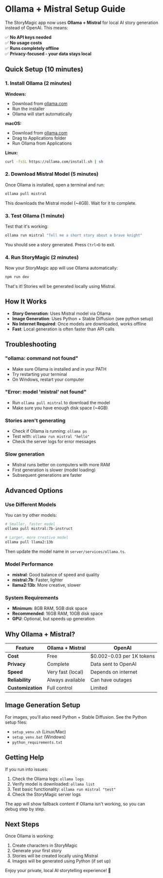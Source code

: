 # Ollama + Mistral Setup Guide

The StoryMagic app now uses **Ollama + Mistral** for local AI story generation instead of OpenAI. This means:

✅ **No API keys needed**  
✅ **No usage costs**  
✅ **Runs completely offline**  
✅ **Privacy-focused - your data stays local**  

## Quick Setup (10 minutes)

### 1. Install Ollama (2 minutes)

**Windows:**
- Download from [ollama.com](https://ollama.com)
- Run the installer
- Ollama will start automatically

**macOS:**
- Download from [ollama.com](https://ollama.com)
- Drag to Applications folder
- Run Ollama from Applications

**Linux:**
```bash
curl -fsSL https://ollama.com/install.sh | sh
```

### 2. Download Mistral Model (5 minutes)
Once Ollama is installed, open a terminal and run:

```bash
ollama pull mistral
```

This downloads the Mistral model (~4GB). Wait for it to complete.

### 3. Test Ollama (1 minute)
Test that it's working:

```bash
ollama run mistral "Tell me a short story about a brave knight"
```

You should see a story generated. Press `Ctrl+D` to exit.

### 4. Run StoryMagic (2 minutes)
Now your StoryMagic app will use Ollama automatically:

```bash
npm run dev
```

That's it! Stories will be generated locally using Mistral.

## How It Works

- **Story Generation**: Uses Mistral model via Ollama
- **Image Generation**: Uses Python + Stable Diffusion (see python setup)
- **No Internet Required**: Once models are downloaded, works offline
- **Fast**: Local generation is often faster than API calls

## Troubleshooting

### "ollama: command not found"
- Make sure Ollama is installed and in your PATH
- Try restarting your terminal
- On Windows, restart your computer

### "Error: model 'mistral' not found"
- Run `ollama pull mistral` to download the model
- Make sure you have enough disk space (~4GB)

### Stories aren't generating
- Check if Ollama is running: `ollama ps`
- Test with: `ollama run mistral "hello"`
- Check the server logs for error messages

### Slow generation
- Mistral runs better on computers with more RAM
- First generation is slower (model loading)
- Subsequent generations are faster

## Advanced Options

### Use Different Models
You can try other models:

```bash
# Smaller, faster model
ollama pull mistral:7b-instruct

# Larger, more creative model  
ollama pull llama2:13b
```

Then update the model name in `server/services/ollama.ts`.

### Model Performance
- **mistral**: Good balance of speed and quality
- **mistral:7b**: Faster, lighter
- **llama2:13b**: More creative, slower

### System Requirements
- **Minimum**: 8GB RAM, 5GB disk space
- **Recommended**: 16GB RAM, 10GB disk space
- **GPU**: Optional, but speeds up generation

## Why Ollama + Mistral?

| Feature | Ollama + Mistral | OpenAI |
|---------|------------------|--------|
| **Cost** | Free | $0.002-0.03 per 1K tokens |
| **Privacy** | Complete | Data sent to OpenAI |
| **Speed** | Very fast (local) | Depends on internet |
| **Reliability** | Always available | Can have outages |
| **Customization** | Full control | Limited |

## Image Generation Setup

For images, you'll also need Python + Stable Diffusion. See the Python setup files:
- `setup_venv.sh` (Linux/Mac)
- `setup_venv.bat` (Windows)
- `python_requirements.txt`

## Getting Help

If you run into issues:
1. Check the Ollama logs: `ollama logs`
2. Verify model is downloaded: `ollama list`
3. Test basic functionality: `ollama run mistral "test"`
4. Check the StoryMagic server logs

The app will show fallback content if Ollama isn't working, so you can debug step by step.

## Next Steps

Once Ollama is working:
1. Create characters in StoryMagic
2. Generate your first story
3. Stories will be created locally using Mistral
4. Images will be generated using Python (if set up)

Enjoy your private, local AI storytelling experience! 🚀